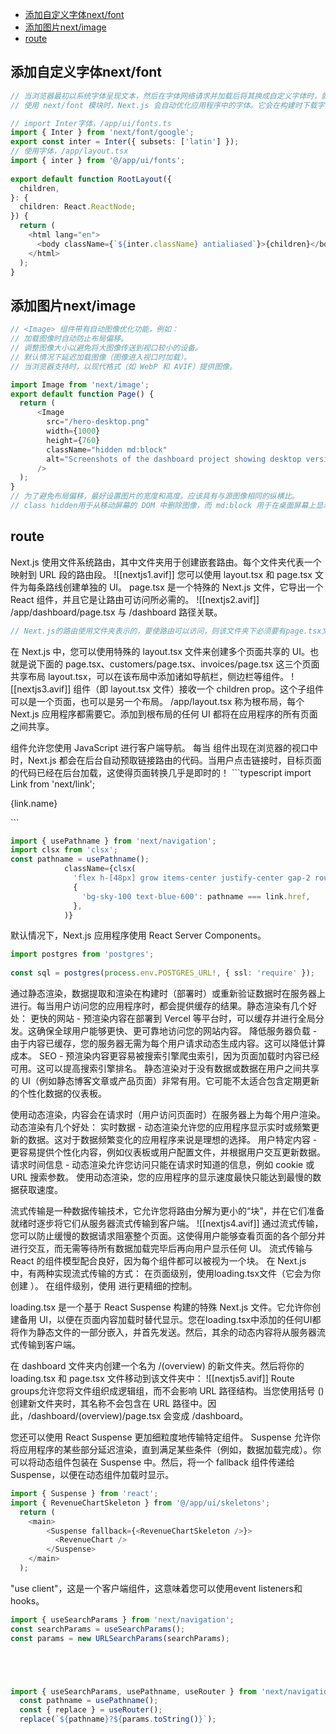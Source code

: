 - [添加自定义字体next/font](#添加自定义字体next/font)
- [添加图片next/image](#添加图片next/image)
- [route](#route)
## 添加自定义字体next/font
```typescript
// 当浏览器最初以系统字体呈现文本，然后在字体网络请求并加载后将其换成自定义字体时，就会发生布局转变。可能会导致文本大小、间距或布局发生变化，并移动周围的元素。
// 使用 next/font 模块时，Next.js 会自动优化应用程序中的字体。它会在构建时下载字体文件，并将其与其他静态资源一起托管。这意味着当用户访问您的应用程序时，不会有影响性能的额外字体网络请求。

// import Inter字体，/app/ui/fonts.ts
import { Inter } from 'next/font/google';
export const inter = Inter({ subsets: ['latin'] });
// 使用字体，/app/layout.tsx
import { inter } from '@/app/ui/fonts';
 
export default function RootLayout({
  children,
}: {
  children: React.ReactNode;
}) {
  return (
    <html lang="en">
      <body className={`${inter.className} antialiased`}>{children}</body>
    </html>
  );
}
```
## 添加图片next/image
```typescript
// <Image> 组件带有自动图像优化功能，例如：
// 加载图像时自动防止布局偏移。
// 调整图像大小以避免将大图像传送到视口较小的设备。
// 默认情况下延迟加载图像（图像进入视口时加载）。
// 当浏览器支持时，以现代格式（如 WebP 和 AVIF）提供图像。

import Image from 'next/image';
export default function Page() {
  return (
      <Image
        src="/hero-desktop.png"
        width={1000}
        height={760}
        className="hidden md:block"
        alt="Screenshots of the dashboard project showing desktop version"
      />
  );
}
// 为了避免布局偏移，最好设置图片的宽度和高度。应该具有与源图像相同的纵横比。
// class hidden用于从移动屏幕的 DOM 中删除图像，而 md:block 用于在桌面屏幕上显示图像。
```
## route
Next.js 使用文件系统路由，其中​​文件夹用于创建嵌套路由。每个文件夹代表一个映射到 URL 段的路由段。
![[nextjs1.avif]]
您可以使用 layout.tsx 和 page.tsx 文件为每条路线创建单独的 UI。
page.tsx 是一个特殊的 Next.js 文件，它导出一个 React 组件，并且它是让路由可访问所必需的。
![[nextjs2.avif]]
/app/dashboard/page.tsx 与 /dashboard 路径关联。
```typescript
// Next.js的路由使用文件夹表示的，要使路由可以访问，则该文件夹下必须要有page.tsx文件
```

在 Next.js 中，您可以使用特殊的 layout.tsx 文件来创建多个页面共享的 UI。也就是说下面的 page.tsx、customers/page.tsx、invoices/page.tsx 这三个页面共享布局  layout.tsx，可以在该布局中添加诸如导航栏，侧边栏等组件。
![[nextjs3.avif]]
<Layout /> 组件（即 layout.tsx 文件）接收一个 children prop。这个子组件可以是一个页面，也可以是另一个布局。
/app/layout.tsx 称为根布局，每个 Next.js 应用程序都需要它。添加到根布局的任何 UI 都将在应用程序的所有页面之间共享。


<Link /> 组件允许您使用 JavaScript 进行客户端导航。
每当 <Link /> 组件出现在浏览器的视口中时，Next.js 都会在后台自动预取链接路由的代码。当用户点击链接时，目标页面的代码已经在后台加载，这使得页面转换几乎是即时的！
```typescript
import Link from 'next/link';
          <Link
            key={link.name}
            href={link.href}
            className="flex h-[48px] grow items-center justify-center gap-2 rounded-md bg-gray-50 p-3 text-sm font-medium hover:bg-sky-100 hover:text-blue-600 md:flex-none md:justify-start md:p-2 md:px-3"
          >
            <LinkIcon className="w-6" />
            <p className="hidden md:block">{link.name}</p>
          </Link>
```

```typescript
import { usePathname } from 'next/navigation';
import clsx from 'clsx';
const pathname = usePathname();
            className={clsx(
              'flex h-[48px] grow items-center justify-center gap-2 rounded-md bg-gray-50 p-3 text-sm font-medium hover:bg-sky-100 hover:text-blue-600 md:flex-none md:justify-start md:p-2 md:px-3',
              {
                'bg-sky-100 text-blue-600': pathname === link.href,
              },
            )}
```

默认情况下，Next.js 应用程序使用 React Server Components。
```typescript
import postgres from 'postgres';
 
const sql = postgres(process.env.POSTGRES_URL!, { ssl: 'require' });
```
通过静态渲染，数据提取和渲染在构建时（部署时）或重新验证数据时在服务器上进行。每当用户访问您的应用程序时，都会提供缓存的结果。静态渲染有几个好处：
更快的网站 - 预渲染内容在部署到 Vercel 等平台时，可以缓存并进行全局分发。这确保全球用户能够更快、更可靠地访问您的网站内容。
降低服务器负载 - 由于内容已缓存，您的服务器无需为每个用户请求动态生成内容。这可以降低计算成本。
SEO - 预渲染内容更容易被搜索引擎爬虫索引，因为页面加载时内容已经可用。这可以提高搜索引擎排名。
静态渲染对于没有数据或数据在用户之间共享的 UI（例如静态博客文章或产品页面）非常有用。它可能不太适合包含定期更新的个性化数据的仪表板。


使用动态渲染，内容会在请求时（用户访问页面时）在服务器上为每个用户渲染。动态渲染有几个好处：
实时数据 - 动态渲染允许您的应用程序显示实时或频繁更新的数据。这对于数据频繁变化的应用程序来说是理想的选择。
用户特定内容 - 更容易提供个性化内容，例如仪表板或用户配置文件，并根据用户交互更新数据。
请求时间信息 - 动态渲染允许您访问只能在请求时知道的信息，例如 cookie 或 URL 搜索参数。
使用动态渲染，您的应用程序的显示速度最快只能达到最慢的数据获取速度。


流式传输是一种数据传输技术，它允许您将路由分解为更小的“块”，并在它们准备就绪时逐步将它们从服务器流式传输到客户端。
![[nextjs4.avif]]
通过流式传输，您可以防止缓慢的数据请求阻塞整个页面。这使得用户能够查看页面的各个部分并进行交互，而无需等待所有数据加载完毕后再向用户显示任何 UI。
流式传输与 React 的组件模型配合良好，因为每个组件都可以被视为一个块。
在 Next.js 中，有两种实现流式传输的方式： 
在页面级别，使用loading.tsx文件（它会为你创建 <Suspense />）。 
在组件级别，使用 <Suspense /> 进行更精细的控制。

loading.tsx 是一个基于 React Suspense 构建的特殊 Next.js 文件。它允许你创建备用 UI，以便在页面内容加载时替代显示。您在loading.tsx中添加的任何UI都将作为静态文件的一部分嵌入，并首先发送。然后，其余的动态内容将从服务器流式传输到客户端。



在 dashboard 文件夹内创建一个名为 /(overview) 的新文件夹。然后将你的loading.tsx 和 page.tsx 文件移动到该文件夹​​中：
![[nextjs5.avif]]
Route groups允许您将文件组织成逻辑组，而不会影响 URL 路径结构。当您使用括号 () 创建新文件夹时，其名称不会包含在 URL 路径中。因此，/dashboard/(overview)/page.tsx 会变成 /dashboard。



您还可以使用 React Suspense 更加细粒度地传输特定组件。
Suspense 允许你将应用程序的某些部分延迟渲染，直到满足某些条件（例如，数据加载完成）。你可以将动态组件包装在 Suspense 中。然后，将一个 fallback 组件传递给 Suspense，以便在动态组件加载时显示。
```typescript
import { Suspense } from 'react';
import { RevenueChartSkeleton } from '@/app/ui/skeletons';
  return (
    <main>
        <Suspense fallback={<RevenueChartSkeleton />}>
          <RevenueChart />
        </Suspense>
    </main>
  );
```



"use client"，这是一个客户端组件，这意味着您可以使用event listeners和hooks。
```typescript
import { useSearchParams } from 'next/navigation';
const searchParams = useSearchParams();
const params = new URLSearchParams(searchParams);





import { useSearchParams, usePathname, useRouter } from 'next/navigation';
  const pathname = usePathname();
  const { replace } = useRouter();
  replace(`${pathname}?${params.toString()}`);
```
